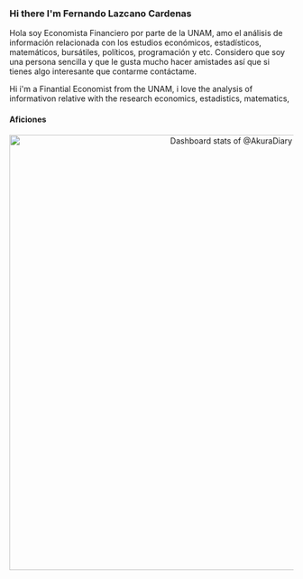 ### Hi there  I'm Fernando Lazcano Cardenas 


Hola soy Economista Financiero por parte de la UNAM, amo el análisis de información relacionada con los estudios económicos, estadísticos, matemáticos, bursátiles, políticos, programación y etc. Considero que soy una persona sencilla y que le gusta mucho hacer amistades así que si tienes algo interesante que contarme contáctame. 

Hi i'm a Finantial Economist from the UNAM, i love the analysis of informativon relative with the research economics, estadistics, matematics, 


#### Aficiones 


<a href="https://next.ossinsight.io/widgets/official/compose-user-dashboard-stats?user_id=68726268" target="_blank" style="display: block" align="center">
  <picture>
    <source media="(prefers-color-scheme: dark)" srcset="https://next.ossinsight.io/widgets/official/compose-user-dashboard-stats/thumbnail.png?user_id=68726268&image_size=auto&color_scheme=dark" width="771" height="auto">
    <img alt="Dashboard stats of @AkuraDiary" src="https://next.ossinsight.io/widgets/official/compose-user-dashboard-stats/thumbnail.png?user_id=68726268&image_size=auto&color_scheme=light" width="771" height="auto">
  </picture>
</a>

